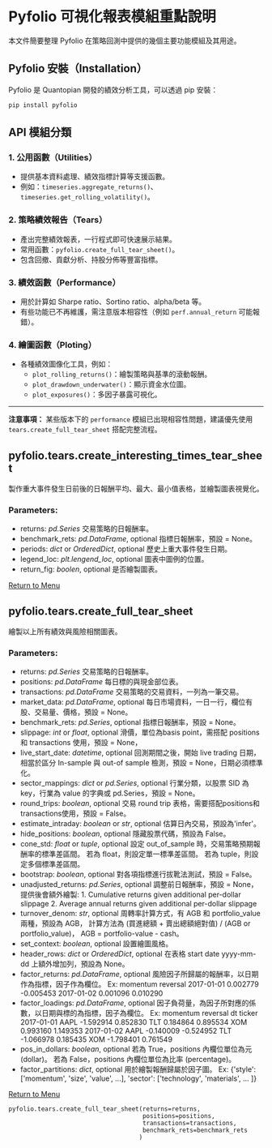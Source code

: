 
# Pyfolio 可視化報表模組重點說明

本文件簡要整理 Pyfolio 在策略回測中提供的幾個主要功能模組及其用途。

##  Pyfolio 安裝（Installation）
Pyfolio 是 Quantopian 開發的績效分析工具，可以透過 pip 安裝：
```bash
pip install pyfolio
```

##  API 模組分類

### 1. 公用函數（Utilities）
- 提供基本資料處理、績效指標計算等支援函數。
- 例如：`timeseries.aggregate_returns()`、`timeseries.get_rolling_volatility()`。

### 2. 策略績效報告（Tears）
- 產出完整績效報表，一行程式即可快速展示結果。
- 常用函數：`pyfolio.create_full_tear_sheet()`。
- 包含回撤、貢獻分析、持股分佈等豐富指標。

### 3. 績效函數（Performance） 
- 用於計算如 Sharpe ratio、Sortino ratio、alpha/beta 等。
- 有些功能已不再維護，需注意版本相容性（例如 `perf.annual_return` 可能報錯）。

### 4. 繪圖函數（Ploting）
- 各種績效圖像化工具，例如：
  - `plot_rolling_returns()`：繪製策略與基準的滾動報酬。
  - `plot_drawdown_underwater()`：顯示資金水位圖。
  - `plot_exposures()`：多因子暴露可視化。

---

 **注意事項：** 某些版本下的 `performance` 模組已出現相容性問題，建議優先使用 `tears.create_full_tear_sheet` 搭配完整流程。

 
<span id="create_interesting_times_tear_sheet"></span>

## pyfolio.tears.create_interesting_times_tear_sheet

製作重大事件發生日前後的日報酬平均、最大、最小值表格，並繪製圖表視覺化。

### Parameters:
* returns: _pd.Series_
        交易策略的日報酬率。
* benchmark_rets: _pd.DataFrame_, optional
        指標日報酬率，預設 = None。
* periods: _dict_ or _OrderedDict_, optional
        歷史上重大事件發生日期。
* legend_loc: _plt.lengend_loc_, optional
        圖表中圖例的位置。
* return_fig: _boolen_, optional
        是否繪製圖表。
        
[Return to Menu](#menu)

<span id="create_full_tear_sheet"></span>

## pyfolio.tears.create_full_tear_sheet

繪製以上所有績效與風險相關圖表。

### Parameters:
* returns: _pd.Series_
        交易策略的日報酬率。
* positions: _pd.DataFrame_
        每日標的與現金部位表。
* transactions: _pd.DataFrame_
        交易策略的交易資料，一列為一筆交易。
* market_data: _pd.DataFrame_, optional
        每日市場資料，一日一行，欄位有股、交易量、價格，預設 = None。
* benchmark_rets: _pd.Series_, optional
        指標日報酬率，預設 = None。
* slippage: _int_ or _float_, optional 
        滑價，單位為basis point，需搭配 positions 和 transactions 使用，預設 = None，
* live_start_date: _datetime_, optional
        回測期間之後，開始 live trading 日期，相當於區分 In-sample 與 out-of sample 檢測，預設 = None，日期必須標準化。
* sector_mappings: _dict_ or _pd.Series_, optional
        行業分類，以股票 SID 為 key，行業為 value 的字典或 pd.Series，預設 = None。
* round_trips: _boolean_, optional
        交易 round trip 表格，需要搭配positions和transactions使用，預設 = False。
* estimate_intraday: _boolean_ or _str_, optional
        估算日內交易，預設為'infer'。
* hide_positions: _boolean_, optional
        隱藏股票代碼，預設為 False。
* cone_std: _float_ or _tuple_, optional
        設定 out_of_sample 時，交易策略預期報酬率的標準差區間。
        若為 float，則設定單一標準差區間。
        若為 tuple，則設定多個標準差區間。
* bootstrap: _boolean_, optional
        對各項指標進行拔靴法測試，預設 = False。
* unadjusted_returns: _pd.Series_, optional
        調整前日報酬率，預設 = None，提供後會額外繪製:
        1. Cumulative returns given additional per-dollar slippage
        2. Average annual returns given additional per-dollar slippage
* turnover_denom: _str_, optional
        周轉率計算方式，有 AGB 和 portfolio_value 兩種，預設為 AGB，
        計算方法為 (買進總額 + 賣出總額絕對值) / (AGB or portfolio_value)，
        AGB = portfolio-value - cash。
* set_context: _boolean_, optional
        設置繪圖風格。
* header_rows: _dict_ or _OrderedDict_, optional
        在表格 start date yyyy-mm-dd 上額外增加列，預設為 None。
* factor_returns: _pd.DataFrame_, optional
        風險因子所歸屬的報酬率，以日期作為指標，因子作為欄位。
        Ex:
                        momentum  reversal
            2017-01-01  0.002779 -0.005453
            2017-01-02  0.001096  0.010290       
* factor_loadings: _pd.DataFrame_, optional
        因子負荷量，為因子所對應的係數，以日期與標的為指標，因子為欄位。
        Ex:
                               momentum  reversal
            dt         ticker
            2017-01-01 AAPL   -1.592914  0.852830
                       TLT     0.184864  0.895534
                       XOM     0.993160  1.149353
            2017-01-02 AAPL   -0.140009 -0.524952
                       TLT    -1.066978  0.185435
                       XOM    -1.798401  0.761549
* pos_in_dollars: _boolean_, optional
        若為 True，positions 內欄位單位為元 (dollar)。
        若為 False，positions 內欄位單位為比率 (percentage)。 
* factor_partitions: _dict_, optional
        用於繪製報酬歸屬於因子圖。
        Ex: 
          {'style': ['momentum', 'size', 'value', ...],
           'sector': ['technology', 'materials', ... ]}

[Return to Menu](#menu)

```
pyfolio.tears.create_full_tear_sheet(returns=returns,
                                     positions=positions,
                                     transactions=transactions,
                                     benchmark_rets=benchmark_rets
                                    )
```
